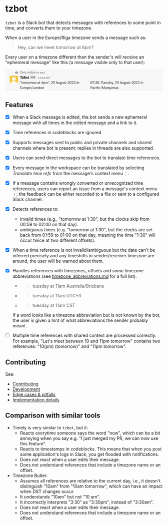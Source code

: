 <!--
-- SPDX-FileCopyrightText: 2022 Serokell <https://serokell.io/>
--
-- SPDX-License-Identifier: MPL-2.0
-->

# tzbot

`tzbot` is a Slack bot that detects messages with references to some point in time,
and converts them to your timezone.

When a user in the Europe/Riga timezone sends a message such as:

> Hey, can we meet tomorrow at 6pm?

Every user on a timezone different than the sender's will receive an
"ephemeral message" like this (a message visible only to that user):

![](./docs/imgs/example1.png)

## Features

* [x] When a Slack message is edited, the bot sends a new ephemeral message with all times
      in the edited message and a link to it.
* [x] Time references in codeblocks are ignored.
* [x] Supports messages sent to public and private channels and shared channels
      where bot is present; replies in threads are also supported.
* [x] Users can send direct messages to the bot to translate time references.
* [x] Every message in the workspace can be translated by selecting _Translate time refs_
      from the message's context menu `⋮`.
* [x] If a message contains wrongly converted or unrecognized time references, users can
      report an issue from a message's context menu `⋮`;
      the feedback can be either recorded to a file or sent to a configured
      Slack channel.
* [x] Detects references to:
  * invalid times (e.g., "tomorrow at 1:30", but the clocks skip from 00:59 to 02:00 on that day).
  * ambiguous times (e.g. "tomorrow at 1:30", but the clocks are set back from 01:59
    to 01:00 on that day, meaning the time "1:30" will occur twice at two different offsets).
* [x] When a time reference is not invalid/ambiguous but the date can't be inferred precisely and
      any timeshifts in sender/receiver timezone are around, the user will be warned about them.
* [x] Handles references with timezones, offsets and _some_ timezone abbreviations
  (see [timezone_abbreviations.md](docs/timezone_abbreviations.md) for a full list).
    * > tuesday at 11am Australia/Brisbane
    * > tuesday at 11am UTC+3
    * > tuesday at 11am CST

  If a word _looks_ like a timezone abbreviation but is not known by the bot, the user is given
  a hint of what abbreviations the sender probably meant.
* [ ] Multiple time references with shared context are processed correctly. For example,
      "Let's meet between 10 and 11pm tomorrow" contains two references: "10(pm) (tomorrow)" and "11pm tomorrow".

## Contributing

See:
  * [Contributing](CONTRIBUTING.md)
  * [Development](docs/development.md)
  * [Edge cases & pitfalls](docs/pitfalls.md)
  * [Implementation details](docs/implementation_details.md)


## Comparison with similar tools

* Timely is very similar to `tzbot`, but it:
  * Reacts everytime someone says the word "now", which can be a bit annoying when you say e.g.
    "I just merged my PR, we can _now_ use this feature".
  * Reacts to timestamps in codeblocks.
    This means that when you post some application's logs in Slack, you get flooded with notifications.
  * Does not react when a user edits their message.
  * Does not understand references that include a timezone name or an offset.
* Timezone Butler:
  * Assumes all references are relative to the current day, i.e., it doesn't distinguish
    "10am" from "10am tomorrow", which can have an impact when DST changes occur.
  * It understands "10am" but not "10 am".
  * It incorrectly interprets "3:30" as "3:30pm", instead of "3:30am".
  * Does not react when a user edits their message.
  * Does not understand references that include a timezone name or an offset.

